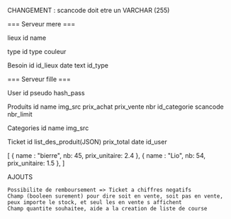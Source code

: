 
CHANGEMENT : scancode doit etre un VARCHAR (255)

=== Serveur mere ===

lieux
id name 

type
id type couleur

Besoin
id id_lieux date text id_type

=== Serveur fille ===

User
id pseudo hash_pass

Produits
id name img_src prix_achat prix_vente nbr id_categorie scancode nbr_limit

Categories
id name img_src

Ticket
id list_des_produit(JSON) prix_total date id_user

[
  { name : "bierre", nb: 45, prix_unitaire: 2.4 },
  { name : "Lio", nb: 54, prix_unitaire: 1.5 },
]


AJOUTS

	Possibilite de remboursement => Ticket a chiffres negatifs
	Champ (booleen surement) pour dire soit en vente, soit pas en vente, peux importe le stock, et seul les en vente s affichent
	Champ quantite souhaitee, aide a la creation de liste de course